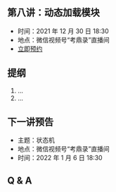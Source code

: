 ## 第八讲：动态加载模块

- 时间：2021 年 12 月 30 日 18:30
- 地点：微信视频号“考鼎录”直播间
- [立即预约](#/grand-fianle)

		
## 提纲

1. ...
1. ...

		
## 下一讲预告

- 主题：状态机
- 地点：微信视频号“考鼎录”直播间
- 时间：2022 年 1 月 6 日 18:30

		
## Q & A

